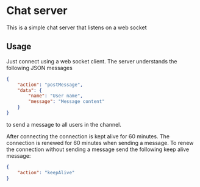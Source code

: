 # Chat server

This is a simple chat server that listens on a web socket

## Usage

Just connect using a web socket client. The server understands the following JSON messages

```json
{
    "action": "postMessage",
    "data": {
        "name": "User name",
        "message": "Message content"
    }
}
```

to send a message to all users in the channel.

After connecting the connection is kept alive for 60 minutes. The connection is renewed for 60 minutes when sending a message. To renew the connection without sending a message send the following keep alive message:

```json
{
    "action": "keepAlive"
}
```